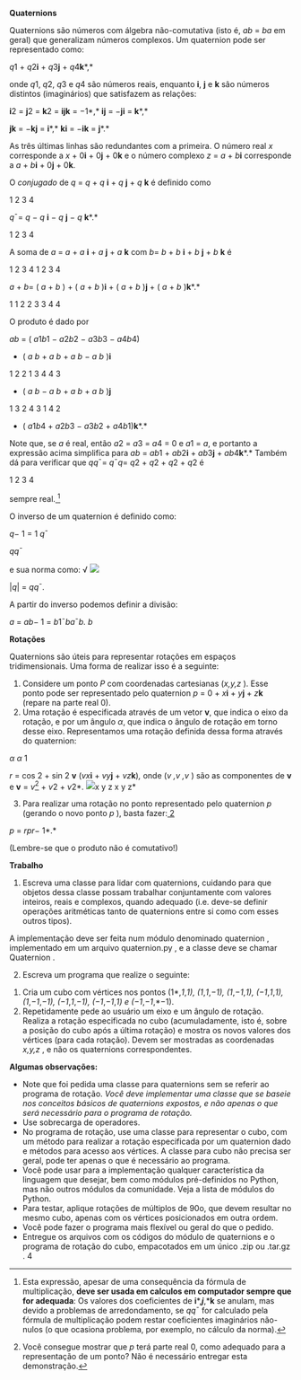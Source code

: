 **Quaternions**

Quaternions são números com álgebra não-comutativa (isto é, *ab* = *ba* em geral) que generalizam números complexos. Um quaternion pode ser representado como:

*q*1 + *q*2**i** + *q*3**j** + *q*4**k***,*

onde *q*1, *q*2, *q*3 e *q*4 são números reais, enquanto **i**, **j** e **k** são números distintos (imaginários) que satisfazem as relações:

**i**2 = **j**2 = **k**2 = **ijk** = −1*,* **ij** = −**ji** = **k***,*

**jk** = −**kj** = **i***,* **ki** = −**ik** = **j***.*

As três últimas linhas são redundantes com a primeira. O número real *x* corresponde a *x* + 0**i** + 0**j** + 0**k** e o número complexo *z* = *a* + *b***i** corresponde a *a* + *b***i** + 0**j** + 0**k**.

O *conjugado* de *q* = *q* + *q* **i** + *q* **j** + *q* **k** é definido como

1 2 3 4

*q*¯= *q* − *q* **i** − *q* **j** − *q* **k***.*

1 2 3 4

A soma de *a* = *a* + *a* **i** + *a* **j** + *a* **k** com *b*= *b* + *b* **i** + *b* **j** + *b* **k** é

1 2 3 4 1 2 3 4

*a* + *b*= ( *a* + *b* ) + ( *a* + *b* )**i** + ( *a* + *b* )**j** + ( *a* + *b* )**k***.*

1 1 2 2 3 3 4 4

O produto é dado por

*ab* = ( *a*1*b*1 − *a*2*b*2 − *a*3*b*3 − *a*4*b*4)

+ ( *a b* + *a b* + *a b* − *a b* )**i**

1 2 2 1 3 4 4 3

+ ( *a b* − *a b* + *a b* + *a b* )**j**

1 3 2 4 3 1 4 2

+ ( *a*1*b*4 + *a*2*b*3 − *a*3*b*2 + *a*4*b*1)**k***.*

Note que, se *a* é real, então *a*2 = *a*3 = *a*4 = 0 e *a*1 = *a*, e portanto a expressão acima simplifica para *ab* = *ab*1 + *ab*2**i** + *ab*3**j** + *ab*4**k***.* Também dá para verificar que *qq*¯= *q*¯*q*= *q*2 + *q*2 + *q*2 + *q*2 é

1 2 3 4

sempre real.[ ](#_page0_x74.63_y737.38)[^1]

O inverso de um quaternion é definido como:

*q*− 1 = 1 *q*¯

*qq*¯

e sua norma como: √ ![](Aspose.Words.6450a7a8-9db1-4554-bfad-9591cfddd970.001.png)

|*q*| = *qq*¯*.*

A partir do inverso podemos definir a divisão:

*a* = *ab*− 1 = *b*1¯*ba*¯*b. b*

**Rotações**

Quaternions são úteis para representar rotações em espaços tridimensionais. Uma forma de realizar isso é a seguinte:

1. Considere um ponto *P* com coordenadas cartesianas (*x,y,z* ). Esse ponto pode ser representado pelo quaternion *p* = 0 + *x***i** + *y***j** + *z***k** (repare na parte real 0).
1. Uma rotação é especificada através de um vetor **v**, que indica o eixo da rotação, e por um ângulo *α*, que indica o ângulo de rotação em torno desse eixo. Representamos uma rotação definida dessa forma através do quaternion:

*α α* 1

*r* = cos 2 + sin 2   **v**  (*vx***i** + *vy***j** + *vz***k**)*,* onde (*v ,v ,v* ) são as componentes de **v** e   **v**  = *v*[^2] + *v*2 + *v*2*. ![](Aspose.Words.6450a7a8-9db1-4554-bfad-9591cfddd970.002.png)x y z x y z*

3. Para realizar uma rotação no ponto representado pelo quaternion *p* (gerando o novo ponto *p* ), basta fazer:[ 2](#_page1_x74.63_y727.20)

*p*  = *rpr*− 1*.*

(Lembre-se que o produto não é comutativo!)

**Trabalho**

1. Escreva uma classe para lidar com quaternions, cuidando para que objetos dessa classe possam trabalhar conjuntamente com valores inteiros, reais e complexos, quando adequado (i.e. deve-se definir operações aritméticas tanto de quaternions entre si como com esses outros tipos).

A implementação deve ser feita num módulo denominado quaternion , implementado em um arquivo quaternion.py , e a classe deve se chamar Quaternion .

2. Escreva um programa que realize o seguinte:
1) Cria um cubo com vértices nos pontos (1*,*1*,*1), (1*,*1*,*−1), (1*,*−1*,*1), (−1*,*1*,*1), (1*,*−1*,*−1), (−1*,*1*,*−1), (−1*,*−1*,*1) e (−1*,*−1*,*−1).
2) Repetidamente pede ao usuário um eixo e um ângulo de rotação. Realiza a rotação especificada no cubo (acumuladamente, isto é, sobre a posição do cubo após a última rotação) e mostra os novos valores dos vértices (para cada rotação). Devem ser mostradas as coordenadas *x,y,z* , e não os quaternions correspondentes.

**Algumas observações:**

- Note que foi pedida uma classe para quaternions sem se referir ao programa de rotação. *Você deve implementar uma classe que se baseie nos conceitos básicos de quaternions expostos, e não apenas o que será necessário para o programa de rotação.*
- Use sobrecarga de operadores.
- No programa de rotação, use uma classe para representar o cubo, com um método para realizar a rotação especificada por um quaternion dado e métodos para acesso aos vértices. A classe para cubo não precisa ser geral, pode ter apenas o que é necessário ao programa.
- Você pode usar para a implementação qualquer característica da linguagem que desejar, bem como módulos pré-definidos no Python, mas não outros módulos da comunidade. Veja a lista de módulos do Python.
- Para testar, aplique rotações de múltiplos de 90o, que devem resultar no mesmo cubo, apenas com os vértices posicionados em outra ordem.
- Você pode fazer o programa mais flexível ou geral do que o pedido.
- Entregue os arquivos com os códigos do módulo de quaternions e o programa de rotação do cubo, empacotados em um único .zip ou .tar.gz .
4

[^1]: <a name="_page0_x74.63_y737.38"></a>Esta expressão, apesar de uma consequência da fórmula de multiplicação, **deve ser usada em calculos em computador sempre que for adequada**: Os valores dos coeficientes de **i***,***j***,***k** se anulam, mas devido a problemas de arredondamento, se *qq*¯ for calculado pela fórmula de multiplicação podem restar coeficientes imaginários não-nulos (o que ocasiona problema, por exemplo, no cálculo da norma).
[^2]: <a name="_page1_x74.63_y727.20"></a>Você consegue mostrar que *p*  terá parte real 0, como adequado para a representação de um ponto? Não é necessário entregar esta demonstração.

